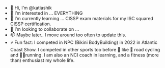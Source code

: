 - 👋 Hi, I’m @katiashik
- 👀 I’m interested in ... EVERYTHING
- 🌱 I’m currently learning ... CISSP exam materials for my ISC squared CISSP certification.
- 💞️ I’m looking to collaborate on ...
- 📫 Maybe later.. I move around too often to update this.
- ⚡ Fun fact: I competed in NPC (Bikini BodyBuilding) in 2022 in Atlantic Coast Show. I competed in other sports too before 🙂 like 🚴 road cycling and 🏃‍♀️running. I am also an NCI coach in learning, and a fitness (more than) enthusiast my whole life.

<!---
katiashik/katiashik is a ✨ special ✨ repository because its `README.md` (this file) appears on your GitHub profile.
You can click the Preview link to take a look at your changes.
--->
